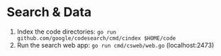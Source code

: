 # Search & Data

1. Index the code directories: `go run github.com/google/codesearch/cmd/cindex $HOME/code`
2. Run the search web app: `go run cmd/csweb/web.go` (localhost:2473)
